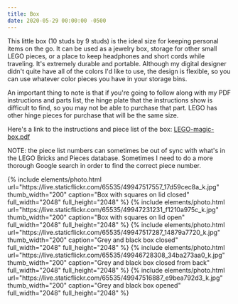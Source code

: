 ```yaml
---
title: Box
date: 2020-05-29 00:00:00 -0500
---
```


This little box (10 studs by 9 studs) is the ideal size for keeping personal items on the go. It can be used as a jewelry box, storage for other small LEGO pieces, or a place to keep headphones and short cords while traveling. It's extremely durable and portable. Although my digital designer didn't quite have all of the colors I'd like to use, the design is flexible, so you can use whatever color pieces you have in your storage bins.

An important thing to note is that if you're going to follow along with my PDF instructions and parts list, the hinge plate that the instructions show is difficult to find, so you may not be able to purchase that part. LEGO has other hinge pieces for purchase that will be the same size.

Here's a link to the instructions and piece list of the box: <a href="/assets/resources/LEGO-magic-box.pdf" target="_blank">LEGO-magic-box.pdf</a>

NOTE: the piece list numbers can sometimes be out of sync with what's in the LEGO Bricks and Pieces database. Sometimes I need to do a more thorough Google search in order to find the correct piece number.

<div class="text-center photoswipe-gallery">
  {% include elements/photo.html
      url="https://live.staticflickr.com/65535/49947517557_17d59cec8a_k.jpg"
      thumb_width="200" caption="Box with squares on lid closed"
      full_width="2048" full_height="2048"
  %}
  {% include elements/photo.html
      url="https://live.staticflickr.com/65535/49947231231_f1210a975c_k.jpg"
      thumb_width="200" caption="Box with squares on lid open"
      full_width="2048" full_height="2048"
  %}
  {% include elements/photo.html
      url="https://live.staticflickr.com/65535/49947517287_14879a7720_k.jpg"
      thumb_width="200" caption="Grey and black box closed"
      full_width="2048" full_height="2048"
  %}
  {% include elements/photo.html
      url="https://live.staticflickr.com/65535/49946728308_34ba273aa0_k.jpg"
      thumb_width="200" caption="Grey and black box closed from back"
      full_width="2048" full_height="2048"
  %}
  {% include elements/photo.html
      url="https://live.staticflickr.com/65535/49947516887_e9bea792d3_k.jpg"
      thumb_width="200" caption="Grey and black box opened"
      full_width="2048" full_height="2048"
  %}
</div>

